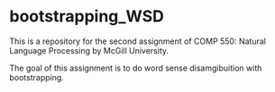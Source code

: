 # bootstrapping_WSD
This is a repository for the second assignment of COMP 550: Natural Language Processing by McGill University.

The goal of this assignment is to do word sense disamgibuition with bootstrapping.
